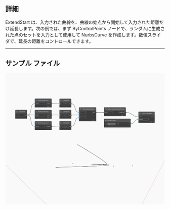 ## 詳細
ExtendStart は、入力された曲線を、曲線の始点から開始して入力された距離だけ延長します。次の例では、まず ByControlPoints ノードで、ランダムに生成された点のセットを入力として使用して NurbsCurve を作成します。数値スライダで、延長の距離をコントロールできます。
___
## サンプル ファイル

![ExtendStart](./Autodesk.DesignScript.Geometry.Curve.ExtendStart_img.jpg)

